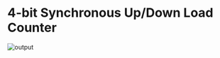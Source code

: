 # 4-bit Synchronous Up/Down Load Counter

![output](https://github.com/aryanA101a/4-bit-Synchronous-Up-Down-Load-Counter/assets/23309033/3abbe4b8-ad3d-4df8-aa27-44fc3bbd7172)

